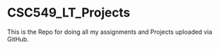 # CSC549_LT_Projects
 This is the Repo for doing all my assignments and Projects uploaded via GitHub.
